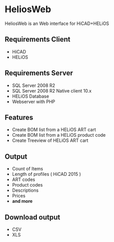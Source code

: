 # HeliosWeb

HeliosWeb is an Web interface for HiCAD+HELiOS

## Requirements Client
* HiCAD
* HELiOS

## Requirements Server
* SQL Server 2008 R2
* SQL Server 2008 R2 Native client 10.x
* HELiOS Database
* Webserver with PHP

## Features
* Create BOM list from a HELiOS ART cart
* Create BOM list from a HELiOS product code
* Create Treeview of HELiOS ART cart

## Output
* Count of Items
* Length of profiles ( HiCAD 2015 )
* ART codes
* Product codes
* Descriptions
* Prices
* **and more**

## Download output
* CSV
* XLS
